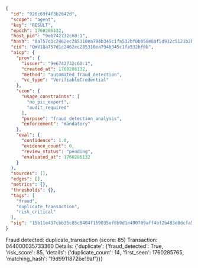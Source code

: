 ```json
{
  "id": "926c69f4f3b2642d",
  "scope": "agent",
  "key": "RESULT",
  "epoch": 1760286132,
  "host_pid": "9e6742732c60:1",
  "hash": "8a757d1c2462ec285310ea794b345c1fa532bf0b058e8af5d932c5121b2b57e4",
  "cid": "QmV18a757d1c2462ec285310ea794b345c1fa532bf0b",
  "aicp": {
    "prov": {
      "issuer": "9e6742732c60:1",
      "created_at": 1760286132,
      "method": "automated_fraud_detection",
      "vc_type": "VerifiableCredential"
    },
    "ucon": {
      "usage_constraints": [
        "no_pii_export",
        "audit_required"
      ],
      "purpose": "fraud_detection_analysis",
      "enforcement": "mandatory"
    },
    "eval": {
      "confidence": 1.0,
      "evidence_count": 0,
      "review_status": "pending",
      "evaluated_at": 1760286132
    }
  },
  "sources": [],
  "edges": [],
  "metrics": {},
  "thresholds": {},
  "tags": [
    "fraud",
    "duplicate_transaction",
    "risk_critical"
  ],
  "sig": "15b11e437cbb35c85c8404f159035ef8b9d1e490709aff4bf2b483e8dcfa5b2d"
}
```

Fraud detected: duplicate_transaction (score: 85)
Transaction: 044000035733360
Details: {'duplicate': {'fraud_detected': True, 'risk_score': 85, 'details': {'duplicate_count': 14, 'first_seen': 1760285765, 'matching_hash': '19d9911872be19af'}}}